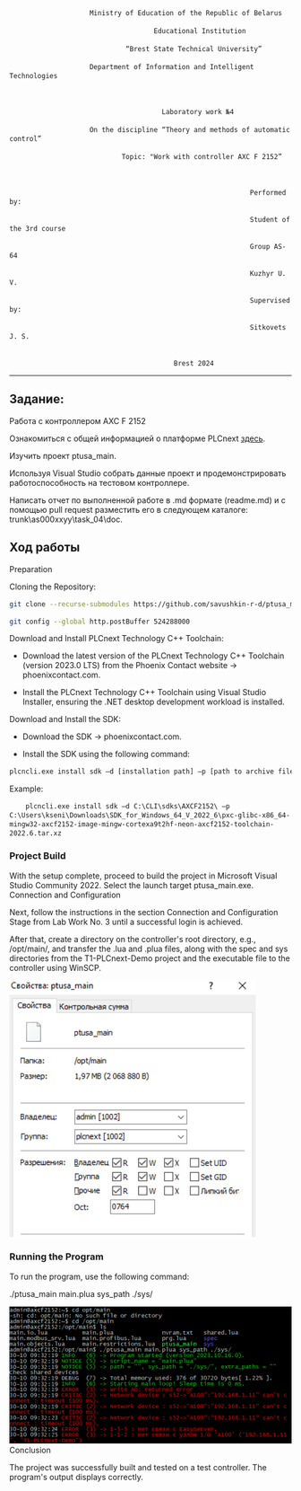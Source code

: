                         Ministry of Education of the Republic of Belarus

                                        Educational Institution

                                 “Brest State Technical University”

                        Department of Information and Intelligent Technologies



                                          Laboratory work №4

                        On the discipline “Theory and methods of automatic control”

                                Topic: "Work with controller AXC F 2152”



                                                                Performed by:

                                                                Student of the 3rd course

                                                                Group AS-64

                                                                Kuzhyr U. V.

                                                                Supervised by:

                                                                Sitkovets J. S.


                                             Brest 2024

---
## Задание:
Работа с контроллером AXC F 2152

   Ознакомиться с общей информацией о платформе PLCnext [здесь](https://www.plcnext.help/te/About/Home.htm).

   Изучить проект ptusa_main.

   Используя Visual Studio собрать данные проект и продемонстрировать работоспособность на тестовом контроллере.

   Написать отчет по выполненной работе в .md формате (readme.md) и с помощью pull request разместить его в следующем каталоге: trunk\as000xxyy\task_04\doc.


## Ход работы

Preparation

Cloning the Repository:

```sh
git clone --recurse-submodules https://github.com/savushkin-r-d/ptusa_main
```

```sh
git config --global http.postBuffer 524288000
```

Download and Install PLCnext Technology C++ Toolchain:

   - Download the latest version of the PLCnext Technology C++ Toolchain (version 2023.0 LTS) from the Phoenix Contact website -> phoenixcontact.com.

   - Install the PLCnext Technology C++ Toolchain using Visual Studio Installer, ensuring the .NET desktop development workload is installed.

Download and Install the SDK:

   - Download the SDK -> phoenixcontact.com.

   - Install the SDK using the following command:

```sh
plcncli.exe install sdk –d [installation path] –p [path to archive file]
```
Example:

        plcncli.exe install sdk –d C:\CLI\sdks\AXCF2152\ –p C:\Users\kseni\Downloads\SDK_for_Windows_64_V_2022_6\pxc-glibc-x86_64-mingw32-axcf2152-image-mingw-cortexa9t2hf-neon-axcf2152-toolchain-2022.6.tar.xz

### Project Build

With the setup complete, proceed to build the project in Microsoft Visual Studio Community 2022. Select the launch target ptusa_main.exe.
Connection and Configuration

Next, follow the instructions in the section Connection and Configuration Stage from Lab Work No. 3 until a successful login is achieved.

After that, create a directory on the controller's root directory, e.g., /opt/main/, and transfer the .lua and .plua files, along with the spec and sys directories from the T1-PLCnext-Demo project and the executable file to the controller using WinSCP.

![Modified file permissions for ptusa_main](../img/file_property.png)

### Running the Program

To run the program, use the following command:

./ptusa_main main.plua sys_path ./sys/

![alt text](../img/output_c.png)
Conclusion

The project was successfully built and tested on a test controller. The program's output displays correctly.